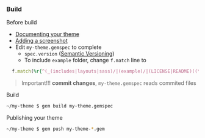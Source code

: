 ### Build

Before build

* [Documenting your theme](http://jekyllrb.com/docs/themes/#documenting-your-theme)
* [Adding a screenshot](http://jekyllrb.com/docs/themes/#adding-a-screenshot)
* Edit `my-theme.gemspec` to complete
  * `spec.version` ([Semantic Versioning](http://semver.org/))
  * To include `example` folder, change `f.match` line to

```rake
  f.match(%r{^(_(includes|layouts|sass)/|(example)/|(LICENSE|README)((\.(txt|md|markdown)|$)))}i)
```

> Important!!! **commit changes**, `my-theme.gemspec` reads commited files

Build

```sh
~/my-theme $ gem build my-theme.gemspec
```

Publishing your theme

```sh
~/my-theme $ gem push my-theme-*.gem
```
